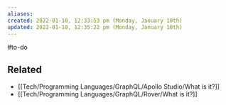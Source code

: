 ```yaml
---
aliases: 
created: 2022-01-10, 12:33:53 pm (Monday, January 10th)
updated: 2022-01-10, 12:35:22 pm (Monday, January 10th)
---
```

#to-do

## Related
- [[Tech/Programming Languages/GraphQL/Apollo Studio/What is it?]]
- [[Tech/Programming Languages/GraphQL/Rover/What is it?]]